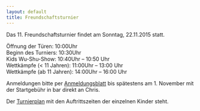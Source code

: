 ```yaml
---
layout: default
title: Freundschaftsturnier
---
```


Das 11. Freundschaftsturnier findet am Sonntag, 22.11.2015 statt.<br>

Öffnung der Türen:		10:00Uhr<br> 
Beginn des Turniers:	10:30Uhr<br>
Kids Wu-Shu-Show:		10:40Uhr – 10:50 Uhr<br>
Wettkämpfe (< 11 Jahren):	11:00Uhr – 13:00 Uhr<br>
Wettkämpfe (ab 11 Jahren):	14:00Uhr – 16:00 Uhr<br>

Anmeldungen bitte per [Anmeldungsblatt](http://www.wu-shu.ch/images/11_fst_15.pdf)  bis spätestens am 1. November mit der Startgebühr in bar direkt an Chris.<br>

Der [Turnierplan](http://www.wu-shu.ch/images/Turnierplan_15.pdf) mit den Auftrittszeiten der einzelnen Kinder steht.
